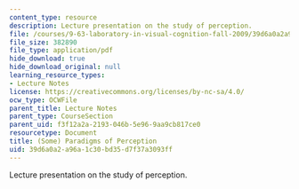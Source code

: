 ```yaml
---
content_type: resource
description: Lecture presentation on the study of perception.
file: /courses/9-63-laboratory-in-visual-cognition-fall-2009/39d6a0a2a96a1c30bd35d7f37a3093ff_MIT9_63F09_lec11.pdf
file_size: 382890
file_type: application/pdf
hide_download: true
hide_download_original: null
learning_resource_types:
- Lecture Notes
license: https://creativecommons.org/licenses/by-nc-sa/4.0/
ocw_type: OCWFile
parent_title: Lecture Notes
parent_type: CourseSection
parent_uid: f3f12a2a-2193-046b-5e96-9aa9cb817ce0
resourcetype: Document
title: (Some) Paradigms of Perception
uid: 39d6a0a2-a96a-1c30-bd35-d7f37a3093ff
---
```

Lecture presentation on the study of perception.